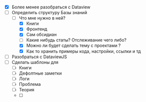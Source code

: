 - [x] Более менее разобраться с Dataview
- [ ] Определить структуру Базы знаний 
	- [ ] Что мне нужно в ней? 
		- [x] Книги
		- [x] Фронтенд
		- [x] Сам обсидиан
		- [ ] Какие нибудь статы? Отслеживание чего либо? 
		- [x] Можно ли будет сделать тему с проектами ? 
		- [x] Как то хранить примеры кода, настройки, ссылки и тд
- [ ] Разобраться с DataviewJS
- [ ] Сделать шаблоны для 
	- [ ] Книги
	- [ ] Дефолтные заметки
	- [ ] Логи
	- [ ] Проблема
	- [ ] Теория
	- [ ] 